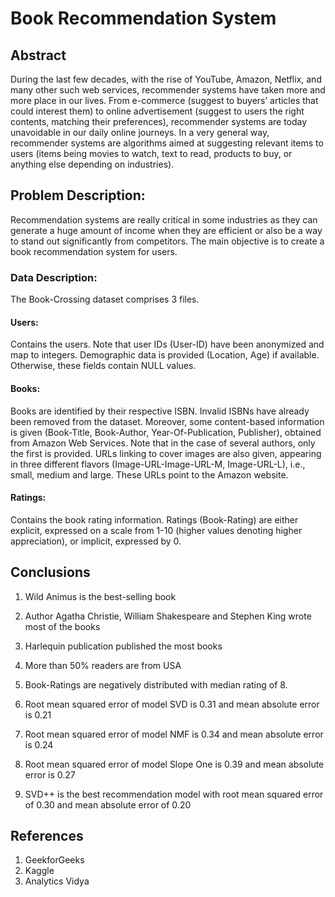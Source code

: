 # Book Recommendation System
## Abstract

During the last few decades, with the rise of YouTube, Amazon, Netflix, and many other such web services, recommender systems have taken more and more place in our lives. From e-commerce (suggest to buyers’ articles that could interest them) to online advertisement (suggest to users the right contents, matching their preferences), recommender systems are today unavoidable in our daily online journeys.
In a very general way, recommender systems are algorithms aimed at suggesting relevant items to users (items being movies to watch, text to read, products to buy, or anything else depending on industries).


## Problem Description:
Recommendation systems are really critical in some industries as they can generate a huge amount of income when they are efficient or also be a way to stand out significantly from competitors. The main objective is to create a book recommendation system for users.

### Data Description:
The Book-Crossing dataset comprises 3 files.

#### Users:
Contains the users. Note that user IDs (User-ID) have been anonymized and map to integers. Demographic data is provided (Location, Age) if available. Otherwise, these fields contain NULL values.

#### Books:
Books are identified by their respective ISBN. Invalid ISBNs have already been removed from the dataset. Moreover, some content-based information is given (Book-Title, Book-Author, Year-Of-Publication, Publisher), obtained from Amazon Web Services. Note that in the case of several authors, only the first is provided. URLs linking to cover images are also given, appearing in three different flavors (Image-URL-Image-URL-M, Image-URL-L), i.e., small, medium and large. These URLs point to the Amazon website.

#### Ratings:
Contains the book rating information. Ratings (Book-Rating) are either explicit, expressed on a scale from 1-10 (higher values denoting higher appreciation), or implicit, expressed by 0.

## Conclusions
1. Wild Animus is the best-selling book

2. Author Agatha Christie, William Shakespeare and Stephen King wrote most of the books

3. Harlequin publication published the most books

4. More than 50% readers are from USA

5. Book-Ratings are negatively distributed with median rating of 8.

6. Root mean squared error of model SVD is 0.31 and mean absolute error is 0.21

7. Root mean squared error of model NMF is 0.34 and mean absolute error is 0.24

8. Root mean squared error of model Slope One is 0.39 and mean absolute error is 0.27

9. SVD++ is the best recommendation model with root mean squared error of 0.30 and mean absolute error of 0.20

## References
1. GeekforGeeks
2. Kaggle
3. Analytics Vidya

